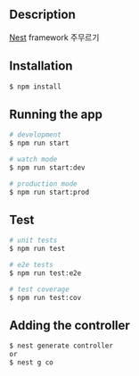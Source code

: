 ## Description

[Nest](https://github.com/nestjs/nest) framework 주무르기

## Installation

```bash
$ npm install
```

## Running the app

```bash
# development
$ npm run start

# watch mode
$ npm run start:dev

# production mode
$ npm run start:prod
```

## Test

```bash
# unit tests
$ npm run test

# e2e tests
$ npm run test:e2e

# test coverage
$ npm run test:cov
```

## Adding the controller

```bash
$ nest generate controller
or
$ nest g co
```
